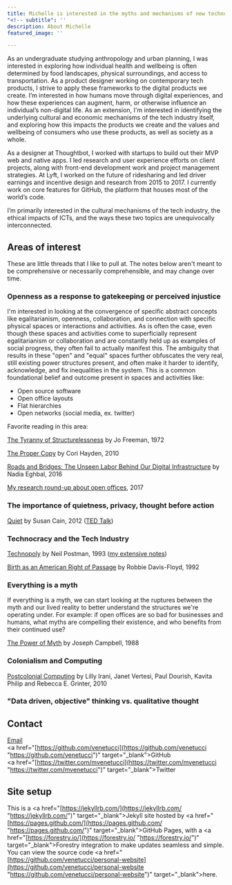 ```yaml
---
title: Michelle is interested in the myths and mechanisms of new technologies
"<!-- subtitle": ''
description: About Michelle
featured_image: ''

---
```

As an undergraduate studying anthropology and urban planning, I was interested in exploring how individual health and wellbeing is often determined by food landscapes, physical surroundings, and access to transportation. As a product designer working on contemporary tech products, I strive to apply these frameworks to the digital products we create. I’m interested in how humans move through digital experiences, and how these experiences can augment, harm, or otherwise influence an individual’s non-digital life. As an extension, I'm interested in identifying the underlying cultural and economic mechanisms of the tech industry itself, and exploring how this impacts the products we create and the values and wellbeing of consumers who use these products, as well as society as a whole.

As a designer at Thoughtbot, I worked with startups to build out their MVP web and native apps. I led research and user experience efforts on client projects, along with front-end development work and project management strategies. At Lyft, I worked on the future of ridesharing and led driver earnings and incentive design and research from 2015 to 2017. I currently work on core features for GitHub, the platform that houses most of the world’s code.

I’m primarily interested in the cultural mechanisms of the tech industry, the ethical impacts of ICTs, and the ways these two topics are unequivocally interconnected.

## Areas of interest

These are little threads that I like to pull at. The notes below aren't meant to be comprehensive or necessarily comprehensible, and may change over time.

### Openness as a response to gatekeeping or perceived injustice

I'm interested in looking at the convergence of specific abstract concepts like egalitarianism, openness, collaboration, and connection with specific physical spaces or interactions and activities. As is often the case, even though these spaces and activities come to superficially represent egalitarianism or collaboration and are constantly held up as examples of social progress, they often fail to actually manifest this. The ambiguity that results in these "open" and "equal" spaces further obfuscates the very real, still existing power structures present, and often make it harder to identify, acknowledge, and fix inequalities in the system. This is a common foundational belief and outcome present in spaces and activities like:

* Open source software
* Open office layouts
* Flat hierarchies
* Open networks (social media, ex. twitter)

Favorite reading in this area:

[The Tyranny of Structurelessness](http://struggle.ws/pdfs/tyranny.pdf) by Jo Freeman, 1972

[The Proper Copy](https://anthropology.berkeley.edu/sites/default/files/proper_copy_jce_2010.pdf) by Cori Hayden, 2010

[Roads and Bridges: The Unseen Labor Behind Our Digital Infrastructure](https://www.fordfoundation.org/about/library/reports-and-studies/roads-and-bridges-the-unseen-labor-behind-our-digital-infrastructure) by Nadia Eghbal, 2016

[My research round-up about open offices](https://code.likeagirl.io/a-research-roundup-to-show-that-your-office-layout-is-toxic-and-some-tips-for-making-it-better-8434864b0ab2), 2017

### The importance of quietness, privacy, thought before action

[Quiet](https://www.goodreads.com/book/show/8520610-quiet) by Susan Cain, 2012 ([TED Talk](https://www.ted.com/talks/susan_cain_the_power_of_introverts?language=en))

### Technocracy and the Tech Industry

[Technopoly](https://www.collier.sts.vt.edu/1504/pdfs/technopoly-neil-postman.pdf) by Neil Postman, 1993 ([my extensive notes](https://github.com/venetucci/book-notes/blob/master/2018%20notes/Technopoly-notes.md))

[Birth as an American Right of Passage](https://www.amazon.com/dp/B007FRK2DG/ref=dp-kindle-redirect?_encoding=UTF8&btkr=1) by Robbie Davis-Floyd, 1992

### Everything is a myth

If everything is a myth, we can start looking at the ruptures between the myth and our lived reality to better understand the structures we're operating under. For example: if open offices are so bad for businesses and humans, what myths are compelling their existence, and who benefits from their continued use?

[The Power of Myth](https://www.goodreads.com/book/show/35519.The_Power_of_Myth) by Joseph Campbell, 1988

### Colonialism and Computing

[Postcolonial Computing](http://www.dourish.com/publications/2010/chi2010-postcolonial.pdf) by Lilly Irani, Janet Vertesi, Paul Dourish, Kavita Philip and Rebecca E. Grinter, 2010

### "Data driven, objective" thinking vs. qualitative thought

## Contact

<a href="mailto:michelle.ann.harvey@gmail.com">Email</a>  
<a href="[https://github.com/venetucci](https://github.com/venetucci "https://github.com/venetucci")" target="_blank">GitHub</a><br> <a href="[https://twitter.com/mvenetucci](https://twitter.com/mvenetucci "https://twitter.com/mvenetucci")" target="_blank">Twitter</a>

## Site setup

This is a <a href="[https://jekyllrb.com/](https://jekyllrb.com/ "https://jekyllrb.com/")" target="_blank">Jekyll</a> site hosted by <a href="[https://pages.github.com/](https://pages.github.com/ "https://pages.github.com/")" target="_blank">GitHub Pages</a>, with a <a href="[https://forestry.io/](https://forestry.io/ "https://forestry.io/")" target="_blank">Forestry</a> integration to make updates seamless and simple. You can view the source code <a href="[https://github.com/venetucci/personal-website](https://github.com/venetucci/personal-website "https://github.com/venetucci/personal-website")" target="_blank">here</a>.